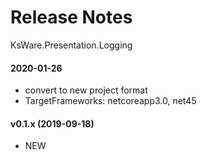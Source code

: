 # Release Notes
KsWare.Presentation.Logging

#### 2020-01-26 
- convert to new project format
- TargetFrameworks: netcoreapp3.0, net45

#### v0.1.x (2019-09-18)
- NEW